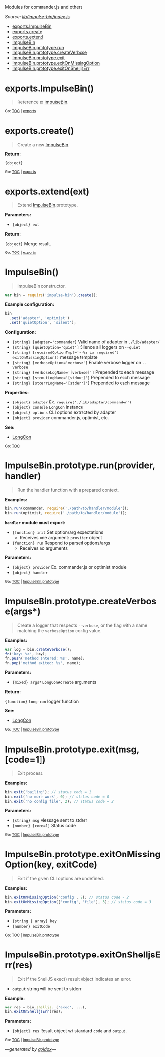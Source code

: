 Modules for commander.js and others

_Source: [lib/impulse-bin/index.js](../lib/impulse-bin/index.js)_

<a name="tableofcontents"></a>

- <a name="toc_exportsimpulsebin"></a><a name="toc_exports"></a>[exports.ImpulseBin](#exportsimpulsebin)
- <a name="toc_exportscreate"></a>[exports.create](#exportscreate)
- <a name="toc_exportsextendext"></a>[exports.extend](#exportsextendext)
- <a name="toc_impulsebin"></a>[ImpulseBin](#impulsebin)
- <a name="toc_impulsebinprototyperunprovider-handler"></a><a name="toc_impulsebinprototype"></a>[ImpulseBin.prototype.run](#impulsebinprototyperunprovider-handler)
- <a name="toc_impulsebinprototypecreateverboseargs"></a>[ImpulseBin.prototype.createVerbose](#impulsebinprototypecreateverboseargs)
- <a name="toc_impulsebinprototypeexitmsg-code1"></a>[ImpulseBin.prototype.exit](#impulsebinprototypeexitmsg-code1)
- <a name="toc_impulsebinprototypeexitonmissingoptionkey-exitcode"></a>[ImpulseBin.prototype.exitOnMissingOption](#impulsebinprototypeexitonmissingoptionkey-exitcode)
- <a name="toc_impulsebinprototypeexitonshelljserrres"></a>[ImpulseBin.prototype.exitOnShelljsErr](#impulsebinprototypeexitonshelljserrres)

<a name="exports"></a>

# exports.ImpulseBin()

> Reference to [ImpulseBin](#impulsebin).

<sub>Go: [TOC](#tableofcontents) | [exports](#toc_exports)</sub>

# exports.create()

> Create a new [ImpulseBin](#impulsebin).

**Return:**

`{object}`

<sub>Go: [TOC](#tableofcontents) | [exports](#toc_exports)</sub>

# exports.extend(ext)

> Extend [ImpulseBin](#impulsebin).prototype.

**Parameters:**

- `{object} ext`

**Return:**

`{object}` Merge result.

<sub>Go: [TOC](#tableofcontents) | [exports](#toc_exports)</sub>

# ImpulseBin()

> ImpulseBin constructor.

```js
var bin = require('impulse-bin').create();
```

**Example configuration:**

```js
bin
  .set('adapter', 'optimist')
  .set('quietOption', 'silent');
```

**Configuration:**

- `{string} [adapter='commander]` Valid name of adapter in `./lib/adapter/`
- `{string} [quietOption='quiet']` Silence all loggers on `--quiet`
- `{string} [requiredOptionTmpl='--%s is required']` `exitOnMissingOption()` message template
- `{string} [verboseOption='verbose']` Enable verbose logger on `--verbose`
- `{string} [verboseLogName='[verbose]']` Prepended to each message
- `{string} [stdoutLogName='[stdout]']` Prepended to each message
- `{string} [stderrLogName='[stderr]']` Prepended to each message

**Properties:**

- `{object} adapter` Ex. `require('./lib/adapter/commander')`
- `{object} console` `LongCon` instance
- `{object} options` CLI options extracted by adapter
- `{object} provider` commander.js, optimist, etc.

**See:**

- [LongCon](https://github.com/codeactual/long-con/blob/master/docs/LongCon.md)

<sub>Go: [TOC](#tableofcontents)</sub>

<a name="impulsebinprototype"></a>

# ImpulseBin.prototype.run(provider, handler)

> Run the handler function with a prepared context.

**Examples:**

```js
bin.run(commander, require('./path/to/handler/module'));
bin.run(optimist, require('./path/to/handler/module'));
```

**`handler` module must export:**

- `{function} init` Set option/arg expectations
  - Receives one argument: `provider` object
- `{function} run` Respond to parsed options/args
  - Receives no arguments

**Parameters:**

- `{object} provider` Ex. commander.js or optimist module
- `{object} handler`

<sub>Go: [TOC](#tableofcontents) | [ImpulseBin.prototype](#toc_impulsebinprototype)</sub>

# ImpulseBin.prototype.createVerbose(args*)

> Create a logger that respects `--verbose`, or the flag with a name
matching the `verboseOption` config value.

**Examples:**

```js
var log = bin.createVerbose();
fn('key: %s', key);
fn.push('method entered: %s', name);
fn.pop('method exited: %s', name);
```

**Parameters:**

- `{mixed} args*` `LongCon#create` arguments

**Return:**

`{function}` `long-con` logger function

**See:**

- [LongCon](https://github.com/codeactual/long-con/blob/master/docs/LongCon.md)

<sub>Go: [TOC](#tableofcontents) | [ImpulseBin.prototype](#toc_impulsebinprototype)</sub>

# ImpulseBin.prototype.exit(msg, [code=1])

> Exit process.

**Examples:**

```js
bin.exit('bailing'); // status code = 1
bin.exit('no more work', 0); // status code = 0
bin.exit('no config file', 2); // status code = 2
```

**Parameters:**

- `{string} msg` Message sent to stderr
- `{number} [code=1]` Status code

<sub>Go: [TOC](#tableofcontents) | [ImpulseBin.prototype](#toc_impulsebinprototype)</sub>

# ImpulseBin.prototype.exitOnMissingOption(key, exitCode)

> Exit if the given CLI options are undefined.

**Examples:**

```js
bin.exitOnMissingOption('config', 2); // status code = 2
bin.exitOnMissingOption(['config', 'file'], 3); // status code = 3
```

**Parameters:**

- `{string | array} key`
- `{number} exitCode`

<sub>Go: [TOC](#tableofcontents) | [ImpulseBin.prototype](#toc_impulsebinprototype)</sub>

# ImpulseBin.prototype.exitOnShelljsErr(res)

> Exit if the ShellJS exec() result object indicates an error.

- `output` string will be sent to stderr.

**Example:**

```js
var res = bin.shelljs._('exec', ...);
bin.exitOnShelljsErr(res);
```

**Parameters:**

- `{object} res` Result object w/ standard `code` and `output`.

<sub>Go: [TOC](#tableofcontents) | [ImpulseBin.prototype](#toc_impulsebinprototype)</sub>

_&mdash;generated by [apidox](https://github.com/codeactual/apidox)&mdash;_
